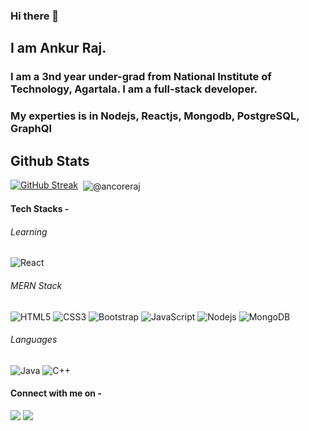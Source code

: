 ### Hi there 👋
## I am Ankur Raj.

### I am a 3nd year under-grad from National Institute of Technology, Agartala. I am a full-stack developer.
### My experties is in Nodejs, Reactjs, Mongodb, PostgreSQL, GraphQl

<h2>Github Stats</h2>
<p align="center">
 
  [![GitHub Streak](https://github-readme-streak-stats.herokuapp.com/?user=ancoreraj&theme=dark)](https://git.io/streak-stats)
  &nbsp;<img align="center" src="https://github-readme-stats.vercel.app/api?username=ancoreraj&show_icons=true&locale=en&theme=tokyonight" alt="@ancoreraj" />
</p>

#### Tech Stacks -

###### Learning
![React](https://img.shields.io/badge/-React-black?style=flat-square&logo=react)



###### MERN Stack
![HTML5](https://img.shields.io/badge/-HTML5-E34F26?style=flat-square&logo=html5&logoColor=white)
![CSS3](https://img.shields.io/badge/-CSS3-1572B6?style=flat-square&logo=css3)
![Bootstrap](https://img.shields.io/badge/-Bootstrap-563D7C?style=flat-square&logo=bootstrap)
![JavaScript](https://img.shields.io/badge/-JavaScript-black?style=flat-square&logo=javascript)
![Nodejs](https://img.shields.io/badge/-Nodejs-black?style=flat-square&logo=Node.js)
![MongoDB](https://img.shields.io/badge/-MongoDB-black?style=flat-square&logo=mongodb)

###### Languages
![Java](https://img.shields.io/badge/-java-E34A86?style=flat-square&logo=java)
![C++](https://img.shields.io/badge/-C++-00599C?style=flat-square&logo=c)

#### Connect with me on - 
[<img src="https://img.shields.io/badge/linkedin-%230077B5.svg?&style=for-the-badge&logo=linkedin&logoColor=white" />](https://www.linkedin.com/in/ankur-raj-/) 
[<img src ="https://img.shields.io/badge/Email-Here-%23E4405F.svg?&style=for-the-badge&logo=&logoColor=white%22">](mailto:ankur.jar123@gmail.com)
